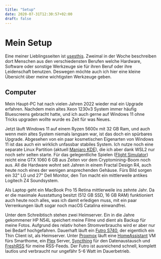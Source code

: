 ```yaml
---
title: "Setup"
date: 2020-07-31T12:30:57+02:00
draft: false
---
```


# Mein Setup

Eine meiner Lieblingsseiten ist [usesthis](https://usesthis.com/). Zweimal in der Woche beschreiben dort Menschen aus den verschiedensten Berufen welche Hardware, Software oder sonstige Werkzeuge sie für ihren Beruf oder ihre Leidenschaft benutzen. Deswegen möchte auch ich hier eine kleine Übersicht über meine wichtigsten Werkzeuge geben.


## Computer
Mein Haupt-PC hat nach vielen Jahren 2022 wieder mal ein Upgrade erfahren. Nachdem mein altes Xeon 1230v3 System immer häufig Bluescreens gebracht hatte, und ich auch gerne auf Windows 11 ohne Tricks upgraden wollte wurde es Zeit für was Neues.

Jetzt läuft Windows 11 auf einem Ryzen 5600x mit 32 GB Ram, und auch wenn mein altes System niemals langsam war, ist das doch ein spürbares Upgrade. Abgesehen von ein paar kosmetischen Eigenarten von Windows 11 ist das auch ein wirklich unfassbar stabiles System. Ich nutze noch eine separate Linux Partition (aktuell [Manjaro KDE](https://manjaro.org/)), die ich aber dank WSL2 nur noch sehr selten starte. Für das gelegentliche Spielen ([Flight Simulator](https://www.xbox.com/de-DE/games/microsoft-flight-simulator)) reicht eine GTX 1060 6 GB aus Zeiten vor dem Cryptomining-Boom noch aus. All die Hardware wohnt seit Jahren in einem Fractal Design R4, auch heute noch eines der wenigen ansprechenden Gehäuse. Fürs Bild sorgen ein 32" LG und 27" Dell Monitor, den Ton macht ein mittlerweile antikes Logitech Z4 Soundsystem.

Als Laptop geht ein MacBook Pro 15 Retina mittlerweile ins zehnte Jahr. Da er die maximale Ausstattung besitzt (512 GB SSD, 16 GB RAM) funktioniert auch heute noch alles, was ich damit erledigen muss, mit ein paar Verrenkungen läuft sogar noch macOS Catalina einwandfrei. 

Unter dem Schreibtisch stehen zwei Heimserver. Ein in die Jahre gekommener HP N54L speichert meine Filme und dient als Backup für meine Fotos. Aufgrund des relativ hohen Stromverbrauchs wird er aber nur bei Bedarf hochgefahren. Dauerhaft läuft ein [Futro S740](https://www.fujitsu.com/de/products/computing/pc/thin-clients/futro-s740/), der eigentlich ein Thin Client ist, als Heimserver. Unter [Proxmox](https://www.proxmox.com/de/) läuft eine [HomeAssistant](https://www.home-assistant.io/) VM fürs Smarthome, ein [Plex](www.plex.tv) Server, [Syncthing](https://syncthing.net/) für den Datenaustausch und [FreshRSS](https://www.freshrss.org/) für meine RSS-Feeds. Der Futro ist ausreichend schnell, komplett lautlos und verbraucht nur ungefähr 5-6 Watt im Dauerbetrieb.

<!-- ## Fotografie

Eine meiner großen Leidenschaften, der [Fotografie](https://www.instagram.com/sotsoguk/), bin ich mit Beginn der *Ausgangsbeschränkungen* im Rahmen von Covid-19 wieder stärker nachgegangen.  -->





